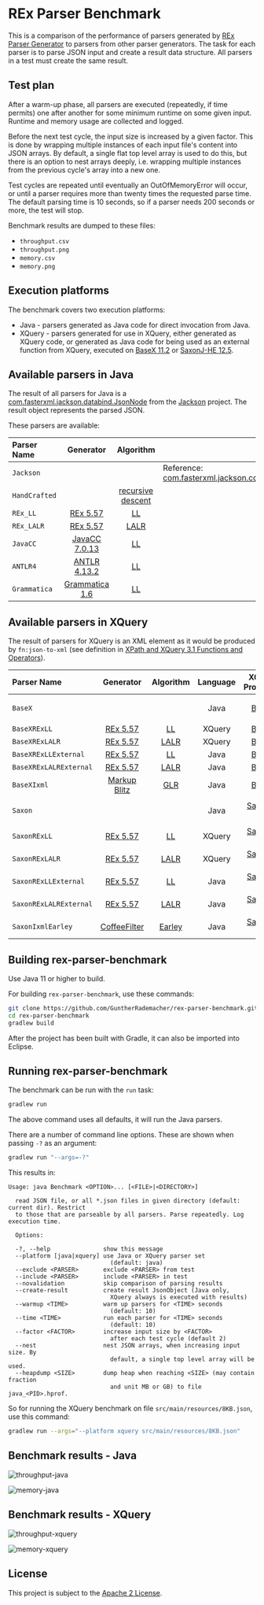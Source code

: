 # REx Parser Benchmark

This is a comparison of the performance of parsers generated by [REx Parser Generator](https://www.bottlecaps.de/rex) to parsers from other parser generators. The task for each parser is to parse JSON input and create a result data structure. All parsers in a test must create the same result.

## Test plan
After a warm-up phase, all parsers are executed (repeatedly, if time permits) one after another for some minimum runtime on some given input. Runtime and memory usage are collected and logged. 

Before the next test cycle, the input size is increased by a given factor. This is done by wrapping multiple instances of each input file's content into JSON arrays. By default, a single flat top level array is used to do this, but there is an option to nest arrays deeply, i.e. wrapping multiple instances from the previous cycle's array into a new one.

Test cycles are repeated until eventually an OutOfMemoryError will occur, or until a parser requires more than twenty times the requested parse time. The default parsing time is 10 seconds, so if a parser needs 200 seconds or more, the test will stop.

Benchmark results are dumped to these files:
* `throughput.csv`
* `throughput.png`
* `memory.csv`
* `memory.png`

## Execution platforms

The benchmark covers two execution platforms:
* Java - parsers generated as Java code for direct invocation from Java.
* XQuery - parsers generated for use in XQuery, either generated as XQuery code, or generated as Java code for being used as an external function from XQuery, executed on [BaseX 11.2][BaseX] or [SaxonJ-HE 12.5][SaxonJ-HE].


## Available parsers in Java

The result of all parsers for Java is a [com.fasterxml.jackson.databind.JsonNode](http://fasterxml.github.io/jackson-databind/javadoc/2.14/com/fasterxml/jackson/databind/JsonNode.html) from the [Jackson](https://github.com/FasterXML/jackson) project. The result object represents the parsed JSON. 

These parsers are available:

| Parser Name   | Generator                    | Algorithm               |                                                        |
| :------------ | :--------------------------: | :---------------------: | :----------------------------------------------------- |
| `Jackson`     |                              |                         | Reference: [com.fasterxml.jackson.core.JsonParser][JP] |
| `HandCrafted` |                              | [recursive descent][RD] |                                                        |
| `REx_LL`      | [REx 5.57][Rex]              | [LL][LL]                |                                                        |
| `REx_LALR`    | [REx 5.57][Rex]              | [LALR][LALR]            |                                                        |
| `JavaCC`      | [JavaCC 7.0.13][JavaCC]      | [LL][LL]                |                                                        |
| `ANTLR4`      | [ANTLR 4.13.2][ANTLR4]       | [LL][LL]                |                                                        |
| `Grammatica`  | [Grammatica 1.6][Grammatica] | [LL][LL]                |                                                        |

## Available parsers in XQuery
The result of parsers for XQuery is an XML element as it would be produced by `fn:json-to-xml` (see definition in [XPath and XQuery 3.1 Functions and Operators](https://www.w3.org/TR/xpath-functions-31/#func-json-to-xml)).

| Parser Name            | Generator          | Algorithm        | Language | XQuery Processor       |                                   |
| :--------------------- | :----------------: | :--------------: | :------: | :--------------------: | :-------------------------------- |
| `BaseX`                |                    |                  | Java     | [BaseX][BaseX]         | Reference: [`fn:json-to-xml`][fn] |
| `BaseXRExLL`           | [REx 5.57][Rex]    | [LL][LL]         | XQuery   | [BaseX][BaseX]         |                                   |
| `BaseXRExLALR`         | [REx 5.57][Rex]    | [LALR][LALR]     | XQuery   | [BaseX][BaseX]         |                                   |
| `BaseXRExLLExternal`   | [REx 5.57][Rex]    | [LL][LL]         | Java     | [BaseX][BaseX]         |                                   |
| `BaseXRExLALRExternal` | [REx 5.57][Rex]    | [LALR][LALR]     | Java     | [BaseX][BaseX]         |                                   |
| `BaseXIxml`            | [Markup Blitz][MB] | [GLR][GLR]       | Java     | [BaseX][BaseX]         |                                   |
| `Saxon`                |                    |                  | Java     | [SaxonJ-HE][SaxonJ-HE] | Reference: [`fn:json-to-xml`][fn] |
| `SaxonRExLL`           | [REx 5.57][Rex]    | [LL][LL]         | XQuery   | [SaxonJ-HE][SaxonJ-HE] |                                   |
| `SaxonRExLALR`         | [REx 5.57][Rex]    | [LALR][LALR]     | XQuery   | [SaxonJ-HE][SaxonJ-HE] |                                   |
| `SaxonRExLLExternal`   | [REx 5.57][Rex]    | [LL][LL]         | Java     | [SaxonJ-HE][SaxonJ-HE] |                                   |
| `SaxonRExLALRExternal` | [REx 5.57][Rex]    | [LALR][LALR]     | Java     | [SaxonJ-HE][SaxonJ-HE] |                                   |
| `SaxonIxmlEarley`      | [CoffeeFilter][CF] | [Earley][Earley] | Java     | [SaxonJ-HE][SaxonJ-HE] |                                   |
<!-- disabled, waiting for https://github.com/nineml/nineml/issues/42 fix to be release (not in 3.2.6)
| `SaxonIxmlGLL`         | [CoffeeFilter][CF] | [GLL][GLL]       | Java     | [SaxonJ-HE][SaxonJ-HE] |                                   |
-->

## Building rex-parser-benchmark

Use Java 11 or higher to build.

For building `rex-parser-benchmark`, use these commands:

```sh
git clone https://github.com/GuntherRademacher/rex-parser-benchmark.git
cd rex-parser-benchmark 
gradlew build
```

After the project has been built with Gradle, it can also be imported into Eclipse.

## Running rex-parser-benchmark

The benchmark can be run with the `run` task:

```sh
gradlew run
```

The above command uses all defaults, it will run the Java parsers.

There are a number of command line options. These are shown when passing `-?` as an argument:

```sh
gradlew run "--args=-?"
```

This results in:

```log
Usage: java Benchmark <OPTION>... [<FILE>|<DIRECTORY>]

  read JSON file, or all *.json files in given directory (default: current dir). Restrict
  to those that are parseable by all parsers. Parse repeatedly. Log execution time.

  Options:

  -?, --help               show this message
  --platform [java|xquery] use Java or XQuery parser set
                             (default: java)
  --exclude <PARSER>       exclude <PARSER> from test
  --include <PARSER>       include <PARSER> in test
  --novalidation           skip comparison of parsing results
  --create-result          create result JsonObject (Java only,
                             XQuery always is executed with results)
  --warmup <TIME>          warm up parsers for <TIME> seconds
                             (default: 10)
  --time <TIME>            run each parser for <TIME> seconds
                             (default: 10)
  --factor <FACTOR>        increase input size by <FACTOR>
                             after each test cycle (default 2)
  --nest                   nest JSON arrays, when increasing input size. By
                             default, a single top level array will be used.
  --heapdump <SIZE>        dump heap when reaching <SIZE> (may contain fraction
                             and unit MB or GB) to file java_<PID>.hprof.
```

So for running the XQuery benchmark on file `src/main/resources/8KB.json`, use this command:

```sh
gradlew run --args="--platform xquery src/main/resources/8KB.json"
```

## Benchmark results - Java

![throughput-java](throughput-java.png)

![memory-java](memory-java.png)

## Benchmark results - XQuery

![throughput-xquery](throughput-xquery.png)

![memory-xquery](memory-xquery.png)

## License

This project is subject to the [Apache 2 License][ASL].

[ASL]: http://www.apache.org/licenses/LICENSE-2.0
[REx]: https://www.bottlecaps.de/rex
[MB]: https://github.com/GuntherRademacher/markup-blitz
[LL]: https://en.wikipedia.org/wiki/LL_parser
[GLL]: https://www.cs.rhul.ac.uk/research/languages/csle/GLLparsers.html
[GLR]: https://en.wikipedia.org/wiki/GLR_parser
[LALR]: https://en.wikipedia.org/wiki/LALR_parser
[BaseX]: https://basex.org/
[fn]: https://www.w3.org/TR/xpath-functions-31/#func-json-to-xml
[SaxonJ-HE]: https://www.saxonica.com/products/products.xml
[Earley]: https://en.wikipedia.org/wiki/Earley_parser
[CF]: https://github.com/nineml/coffeefilter   
[RD]: https://en.wikipedia.org/wiki/Recursive_descent_parser
[JavaCC]: https://javacc.github.io/javacc/
[ANTLR4]: https://www.antlr.org/
[Grammatica]: https://grammatica.percederberg.net/
[JP]: http://fasterxml.github.io/jackson-core/javadoc/2.14/com/fasterxml/jackson/core/JsonParser.html
